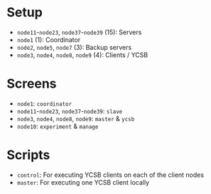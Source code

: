 # Setup
- `node11`-`node23`, `node37`-`node39` (15): Servers
- `node1` (1): Coordinator
- `node2`, `node5`, `node7` (3): Backup servers
- `node3`, `node4`, `node8`, `node9` (4): Clients / YCSB

# Screens
- `node1`: `coordinator`
- `node11`-`node23`, `node37`-`node39`: `slave`
- `node3`, `node4`, `node8`, `node9`: `master` & `ycsb`
- `node10`: `experiment` & `manage`

# Scripts
- `control`: For executing YCSB clients on each of the client nodes
- `master`: For executing one YCSB client locally
